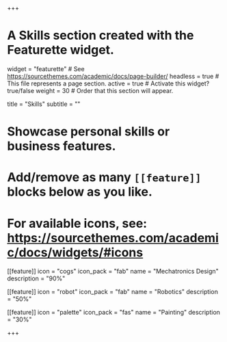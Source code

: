+++
# A Skills section created with the Featurette widget.
widget = "featurette"  # See https://sourcethemes.com/academic/docs/page-builder/
headless = true  # This file represents a page section.
active = true  # Activate this widget? true/false
weight = 30  # Order that this section will appear.

title = "Skills"
subtitle = ""

# Showcase personal skills or business features.
# 
# Add/remove as many `[[feature]]` blocks below as you like.
# 
# For available icons, see: https://sourcethemes.com/academic/docs/widgets/#icons

[[feature]]
  icon = "cogs"
  icon_pack = "fab"
  name = "Mechatronics Design"
  description = "90%"
  
[[feature]]
  icon = "robot"
  icon_pack = "fab"
  name = "Robotics"
  description = "50%"  
  
[[feature]]
  icon = "palette"
  icon_pack = "fas"
  name = "Painting"
  description = "30%"

+++
